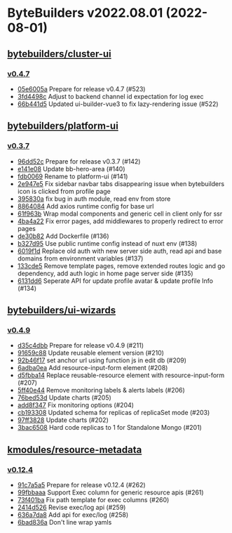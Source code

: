 # ByteBuilders v2022.08.01 (2022-08-01)


## [bytebuilders/cluster-ui](https://github.com/bytebuilders/cluster-ui)

### [v0.4.7](https://github.com/bytebuilders/cluster-ui/releases/tag/v0.4.7)

- [05e6005a](https://github.com/bytebuilders/cluster-ui/commit/05e6005a) Prepare for release v0.4.7 (#523)
- [3fd4498c](https://github.com/bytebuilders/cluster-ui/commit/3fd4498c) Adjust to backend channel id expectation for log exec
- [66b441d5](https://github.com/bytebuilders/cluster-ui/commit/66b441d5) Updated ui-builder-vue3 to fix lazy-rendering issue (#522)



## [bytebuilders/platform-ui](https://github.com/bytebuilders/platform-ui)

### [v0.3.7](https://github.com/bytebuilders/platform-ui/releases/tag/v0.3.7)

- [96dd52c](https://github.com/bytebuilders/platform-ui/commit/96dd52c) Prepare for release v0.3.7 (#142)
- [e141e08](https://github.com/bytebuilders/platform-ui/commit/e141e08) Update bb-hero-area (#140)
- [fdb0069](https://github.com/bytebuilders/platform-ui/commit/fdb0069) Rename to platform-ui (#141)
- [2e947e5](https://github.com/bytebuilders/platform-ui/commit/2e947e5) Fix sidebar navbar tabs disappearing issue when bytebuilders icon is clicked from profile page
- [395830a](https://github.com/bytebuilders/platform-ui/commit/395830a) fix bug in auth module, read env from store
- [8864084](https://github.com/bytebuilders/platform-ui/commit/8864084) Add axios runtime config for base url
- [61f963b](https://github.com/bytebuilders/platform-ui/commit/61f963b) Wrap modal components and generic cell in client only for ssr
- [4ba4a22](https://github.com/bytebuilders/platform-ui/commit/4ba4a22) Fix error pages, add middlewares to properly redirect to error pages
- [de30b82](https://github.com/bytebuilders/platform-ui/commit/de30b82) Add Dockerfile (#136)
- [b327d95](https://github.com/bytebuilders/platform-ui/commit/b327d95) Use public runtime config instead of nuxt env (#138)
- [6019f1d](https://github.com/bytebuilders/platform-ui/commit/6019f1d) Replace old auth with new server side auth, read api and base domains from environment variables (#137)
- [133cde5](https://github.com/bytebuilders/platform-ui/commit/133cde5) Remove template pages, remove extended routes logic and go dependency, add auth logic in home page server side (#135)
- [6131dd6](https://github.com/bytebuilders/platform-ui/commit/6131dd6) Seperate API for update profile avatar & update profile Info (#134)



## [bytebuilders/ui-wizards](https://github.com/bytebuilders/ui-wizards)

### [v0.4.9](https://github.com/bytebuilders/ui-wizards/releases/tag/v0.4.9)

- [d35c4dbb](https://github.com/bytebuilders/ui-wizards/commit/d35c4dbb) Prepare for release v0.4.9 (#211)
- [91659c88](https://github.com/bytebuilders/ui-wizards/commit/91659c88) Update reusable element version (#210)
- [92b46f17](https://github.com/bytebuilders/ui-wizards/commit/92b46f17) set anchor url using function js in edit db (#209)
- [6adba0ea](https://github.com/bytebuilders/ui-wizards/commit/6adba0ea) Add resource-input-form element (#208)
- [d5fbba14](https://github.com/bytebuilders/ui-wizards/commit/d5fbba14) Replace reusable-resource element with resource-input-form (#207)
- [5ff40e44](https://github.com/bytebuilders/ui-wizards/commit/5ff40e44) Remove monitoring labels & alerts labels (#206)
- [76bed53d](https://github.com/bytebuilders/ui-wizards/commit/76bed53d) Update charts (#205)
- [add8f347](https://github.com/bytebuilders/ui-wizards/commit/add8f347) Fix monitoring options (#204)
- [cb193308](https://github.com/bytebuilders/ui-wizards/commit/cb193308) Updated schema for replicas of replicaSet mode (#203)
- [97ff3828](https://github.com/bytebuilders/ui-wizards/commit/97ff3828) Update charts (#202)
- [3bac6508](https://github.com/bytebuilders/ui-wizards/commit/3bac6508) Hard code replicas to 1 for Standalone Mongo (#201)



## [kmodules/resource-metadata](https://github.com/kmodules/resource-metadata)

### [v0.12.4](https://github.com/kmodules/resource-metadata/releases/tag/v0.12.4)

- [91c7a5a5](https://github.com/kmodules/resource-metadata/commit/91c7a5a5) Prepare for release v0.12.4 (#262)
- [99fbbaaa](https://github.com/kmodules/resource-metadata/commit/99fbbaaa) Support Exec column for generic resource apis (#261)
- [73f401ba](https://github.com/kmodules/resource-metadata/commit/73f401ba) Fix path template for exec columns (#260)
- [2414d526](https://github.com/kmodules/resource-metadata/commit/2414d526) Revise exec/log api (#259)
- [636a7da8](https://github.com/kmodules/resource-metadata/commit/636a7da8) Add api for exec/log (#258)
- [6bad836a](https://github.com/kmodules/resource-metadata/commit/6bad836a) Don't line wrap yamls



